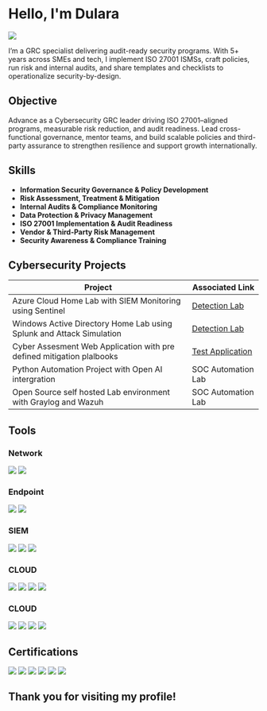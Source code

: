 # Hello, I'm Dulara
<a href="https://www.linkedin.com/in/dularaparanawidana/"><img src="https://img.shields.io/badge/-LinkedIn-0072b1?&style=for-the-badge&logo=linkedin&logoColor=white" /></a>

I’m a GRC specialist delivering audit-ready security programs. With 5+ years across SMEs and tech, I implement ISO 27001 ISMSs, craft policies, run risk and internal audits, and share templates and checklists to operationalize security-by-design.

## Objective
Advance as a Cybersecurity GRC leader driving ISO 27001–aligned programs, measurable risk reduction, and audit readiness. Lead cross-functional governance, mentor teams, and build scalable policies and third-party assurance to strengthen resilience and support growth internationally.

## Skills

- **Information Security Governance & Policy Development**  
- **Risk Assessment, Treatment & Mitigation**  
- **Internal Audits & Compliance Monitoring**  
- **Data Protection & Privacy Management**  
- **ISO 27001 Implementation & Audit Readiness**  
- **Vendor & Third-Party Risk Management**  
- **Security Awareness & Compliance Training**


## Cybersecurity Projects

| Project                                       | Associated Link     |
|-----------------------------------------------|----------------------------|
| Azure Cloud Home Lab with SIEM Monitoring using Sentinel         | <a href="https://google.com">Detection Lab</a>|
| Windows Active Directory Home Lab using Splunk and Attack Simulation  | <a href="https://google.com">Detection Lab</a>|
| Cyber Assesment Web Application with pre defined mitigation plalbooks        |  <a href="https://cybermachan.online">Test Application</a>|
| Python Automation Project with Open AI intergration    | SOC Automation Lab|
| Open Source self hosted Lab environment with Graylog and Wazuh             | SOC Automation Lab|


## Tools

### Network
<div>
    <img src="https://img.shields.io/badge/-Wireshark-1679A7?&style=for-the-badge&logo=Wireshark&logoColor=white" />
    <img src="https://img.shields.io/badge/-Tenable%20Nessus%20Essentials-00A3E0?&style=for-the-badge&logo=tenable&logoColor=white" />
</div>

### Endpoint
<div>
    <img src="https://img.shields.io/badge/-Microsoft_Defender_for_Endpoint-00A4EF?&style=for-the-badge&logo=Microsoft&logoColor=white" />
    <img src="https://img.shields.io/badge/-Velociraptor-4B275F?&style=for-the-badge&logo=Velociraptor&logoColor=white" />
</div>

### SIEM
<div>
    <img src="https://img.shields.io/badge/-Microsoft_Sentinel-0078D4?&style=for-the-badge&logo=Microsoft&logoColor=white" />
    <img src="https://img.shields.io/badge/-Splunk-000000?&style=for-the-badge&logo=splunk&logoColor=white" />
    <img src="https://img.shields.io/badge/-Wazuh-0B5CAB?&style=for-the-badge&logo=wazuh&logoColor=white" />
</div>


### CLOUD
<div>
    <img src="https://img.shields.io/badge/-Microsoft%20Azure-0078D4?&style=for-the-badge&logo=microsoftazure&logoColor=white" />
    <img src="https://img.shields.io/badge/-Microsoft%20365-0078D4?&style=for-the-badge&logo=microsoft&logoColor=white" />
    <img src="https://img.shields.io/badge/-Microsoft%20Entra%20ID-0078D4?&style=for-the-badge&logo=microsoft&logoColor=white" />
    <img src="https://img.shields.io/badge/-Microsoft%20DLP%20(Purview)-0078D4?&style=for-the-badge&logo=microsoft&logoColor=white" />
</div>


### CLOUD
</div>
   <img src="https://img.shields.io/badge/-Microsoft%20Azure-0078D4?&style=for-the-badge&logo=microsoftazure&logoColor=white" />
   <img src="https://img.shields.io/badge/-Microsoft%20365-0078D4?&style=for-the-badge&logo=microsoft&logoColor=white" />
   <img src="https://img.shields.io/badge/-Microsoft%20Entra%20ID-0078D4?&style=for-the-badge&logo=microsoft&logoColor=white" />
   <img src="https://img.shields.io/badge/-Microsoft%20DLP%20(Purview)-0078D4?&style=for-the-badge&logo=microsoft&logoColor=white" />
</div>





## Certifications

<div>
<img src="https://img.shields.io/badge/-ISO%2027001%20Lead%20Auditor-00539F?&style=for-the-badge&logo=ISO&logoColor=white" /></a>
<img src="https://img.shields.io/badge/-Security%2B-FF0000?&style=for-the-badge&logo=CompTIA&logoColor=white" />
<img src="https://img.shields.io/badge/-ISC2%20CC-00693C?&style=for-the-badge&logo=ISC2&logoColor=white" />
<img src="https://img.shields.io/badge/-Microsoft%20SC--900-0078D4?&style=for-the-badge&logo=Microsoft&logoColor=white" />
<img src="https://img.shields.io/badge/-NIST%20RMF%20Foundation-000000?&style=for-the-badge&logo=NIST&logoColor=white" />
<img src="https://img.shields.io/badge/-Google%20Cybersecurity%20Professional%20Certificate-4285F4?&style=for-the-badge&logo=Google&logoColor=white" />

</div>

## Thank you for visiting my profile!

<!--
**joshmadakor1/joshmadakor1** is a ✨ _special_ ✨ repository because its `README.md` (this file) appears on your GitHub profile.

Here are some ideas to get you started:

- 🔭 I’m currently working on ...
- 🌱 I’m currently learning ...
- 👯 I’m looking to collaborate on ...
- 🤔 I’m looking for help with ...
- 💬 Ask me about ...
- 📫 How to reach me: ...
- 😄 Pronouns: ...
- ⚡ Fun fact: ...
-->
